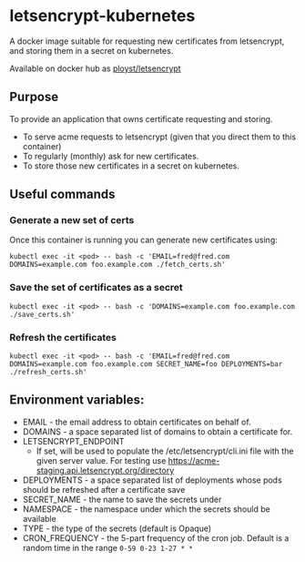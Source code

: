 # letsencrypt-kubernetes

A docker image suitable for requesting new certificates from letsencrypt,
and storing them in a secret on kubernetes.

Available on docker hub as [ployst/letsencrypt](https://hub.docker.com/r/ployst/letsencrypt)

## Purpose

To provide an application that owns certificate requesting and storing.

 - To serve acme requests to letsencrypt (given that you direct them to this
   container)
 - To regularly (monthly) ask for new certificates.
 - To store those new certificates in a secret on kubernetes.

## Useful commands

### Generate a new set of certs

Once this container is running you can generate new certificates using:

```
kubectl exec -it <pod> -- bash -c 'EMAIL=fred@fred.com DOMAINS=example.com foo.example.com ./fetch_certs.sh'
```

### Save the set of certificates as a secret

```
kubectl exec -it <pod> -- bash -c 'DOMAINS=example.com foo.example.com ./save_certs.sh'
```

### Refresh the certificates

```
kubectl exec -it <pod> -- bash -c 'EMAIL=fred@fred.com DOMAINS=example.com foo.example.com SECRET_NAME=foo DEPLOYMENTS=bar ./refresh_certs.sh'
```

## Environment variables:

 - EMAIL - the email address to obtain certificates on behalf of.
 - DOMAINS - a space separated list of domains to obtain a certificate for.
 - LETSENCRYPT_ENDPOINT
   - If set, will be used to populate the /etc/letsencrypt/cli.ini file with
     the given server value. For testing use
     https://acme-staging.api.letsencrypt.org/directory
 - DEPLOYMENTS - a space separated list of deployments whose pods should be
   refreshed after a certificate save
 - SECRET_NAME - the name to save the secrets under
 - NAMESPACE - the namespace under which the secrets should be available
 - TYPE - the type of the secrets (default is Opaque)
 - CRON_FREQUENCY - the 5-part frequency of the cron job. Default is a random
   time in the range `0-59 0-23 1-27 * *`
